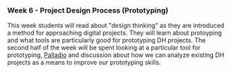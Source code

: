 ### Week 6 - Project Design Process (Prototyping) 

This week students will read about "design thinking" as they are introduced a method for approaching digital projects. They will learn about protoyping and what tools are particularly good for prototyping DH projects. The second half of the week will be spent looking at a particular tool for prototyping, [Palladio](https://hdlab.stanford.edu/palladio/) and discussion about how we can analyze existing DH projects as a means to improve our prototyping skills.
